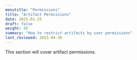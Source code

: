 ```yaml
---
menutitle: "Permissions"
title: "Artifact Permissions"
date: 2025-01-25
draft: false
weight: 45
summary: "How to restrict artifacts by user permissions"
last_reviewed: 2025-04-30
---
```


This section will cover artifact permissions.
